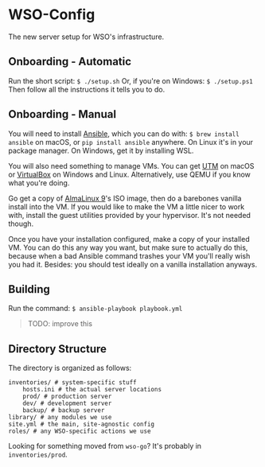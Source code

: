 # WSO-Config
The new server setup for WSO's infrastructure.

## Onboarding - Automatic
Run the short script:
`
$ ./setup.sh
`
Or, if you're on Windows:
`
$ ./setup.ps1 
`
Then follow all the instructions it tells you to do.
## Onboarding - Manual
You will need to install [Ansible](https://www.ansible.com), which you can do with:
`$ brew install ansible` on macOS, or `pip install ansible` anywhere. On Linux it's in your package manager. On Windows, get it by installing WSL.

You will also need something to manage VMs. You can get [UTM](https://mac.getutm.app) on macOS or [VirtualBox](https://www.virtualbox.org) on Windows and Linux. Alternatively, use QEMU if you know what you're doing.

Go get a copy of [AlmaLinux 9](https://almalinux.org)'s ISO image, then do a barebones vanilla install into the VM. If you would like to make the VM a little nicer to work with, install the guest utilities provided by your hypervisor. It's not needed though.

Once you have your installation configured, make a copy of your installed VM. You can do this any way you want, but make sure to actually do this, because when a bad Ansible command trashes your VM you'll really wish you had it. Besides: you should test ideally on a vanilla installation anyways. 
## Building
Run the command:
`
$ ansible-playbook playbook.yml
`
> TODO: improve this

## Directory Structure
The directory is organized as follows:
``` shell
inventories/ # system-specific stuff
	hosts.ini # the actual server locations
	prod/ # production server
	dev/ # development server
	backup/ # backup server
library/ # any modules we use
site.yml # the main, site-agnostic config
roles/ # any WSO-specific actions we use
```
Looking for something moved from `wso-go`? It's probably in `inventories/prod`.
